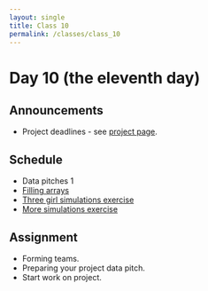 ```yaml
---
layout: single
title: Class 10
permalink: /classes/class_10
---
```


# Day 10 (the eleventh day)

## Announcements

* Project deadlines - see [project page](../project).

## Schedule

* Data pitches 1
* [Filling arrays](../chapters/03/filling_arrays)
* [Three girl simulations exercise](../exercises/three_girls.zip)
* [More simulations exercise](../exercises/simulation.zip)

## Assignment

* Forming teams.
* Preparing your project data pitch.
* Start work on project.
